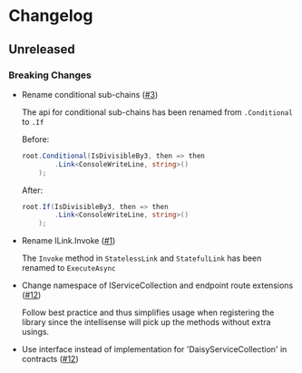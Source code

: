 # Changelog

## Unreleased

### Breaking Changes

- Rename conditional sub-chains ([#3](https://github.com/DaisyFx/DaisyFx/pull/3))
    
  The api for conditional sub-chains has been renamed from `.Conditional` to `.If`
  
  Before:
  ```csharp
  root.Conditional(IsDivisibleBy3, then => then
          .Link<ConsoleWriteLine, string>()
      );
  ```

  After:
  ```csharp
  root.If(IsDivisibleBy3, then => then
          .Link<ConsoleWriteLine, string>()
      );
  ```

- Rename ILink.Invoke ([#1](https://github.com/DaisyFx/DaisyFx/pull/1))

  The `Invoke` method in `StatelessLink` and `StatefulLink` has been renamed to `ExecuteAsync`

 - Change namespace of IServiceCollection and endpoint route extensions ([#12](https://github.com/DaisyFx/DaisyFx/pull/12))  

   Follow best practice and thus simplifies usage when registering the library since the intellisense will pick up the methods without extra usings.
   
 - Use interface instead of implementation for 'DaisyServiceCollection' in contracts ([#12](https://github.com/DaisyFx/DaisyFx/pull/12))  